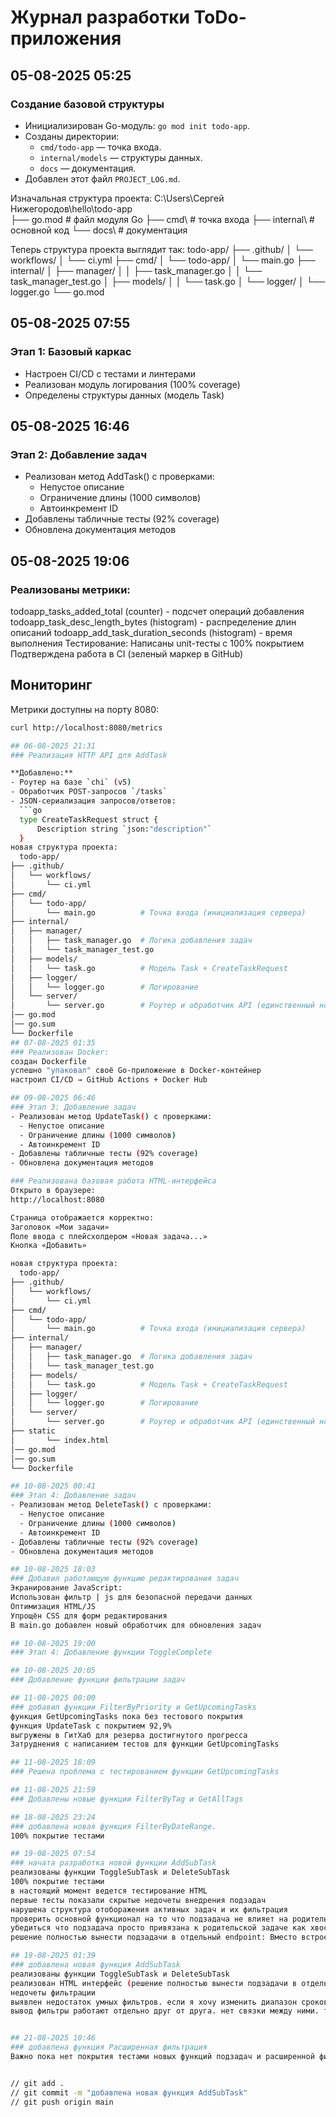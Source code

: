 # Журнал разработки ToDo-приложения

## 05-08-2025 05:25
### Создание базовой структуры
- Инициализирован Go-модуль: `go mod init todo-app`.
- Созданы директории:
  - `cmd/todo-app` — точка входа.
  - `internal/models` — структуры данных.
  - `docs` — документация.
- Добавлен этот файл `PROJECT_LOG.md`.

Изначальная структура проекта:
C:\Users\Сергей Нижегородов\hello\todo-app\
├── go.mod          # файл модуля Go
├── cmd\            # точка входа
├── internal\       # основной код
└── docs\           # документация

Теперь структура проекта выглядит так:
todo-app/
├── .github/
│   └── workflows/
│       └── ci.yml
├── cmd/
│   └── todo-app/
│       └── main.go
├── internal/
│   ├── manager/
│   │   ├── task_manager.go
│   │   └── task_manager_test.go
│   ├── models/
│   │   └── task.go
│   └── logger/
│       └── logger.go
└── go.mod

## 05-08-2025 07:55  
### Этап 1: Базовый каркас  
- Настроен CI/CD с тестами и линтерами  
- Реализован модуль логирования (100% coverage)  
- Определены структуры данных (модель Task)

## 05-08-2025 16:46  
### Этап 2: Добавление задач  
- Реализован метод AddTask() с проверками:
  - Непустое описание
  - Ограничение длины (1000 символов)
  - Автоинкремент ID
- Добавлены табличные тесты (92% coverage)
- Обновлена документация методов

## 05-08-2025 19:06
### Реализованы метрики:
todoapp_tasks_added_total (counter) - подсчет операций добавления
todoapp_task_desc_length_bytes (histogram) - распределение длин описаний
todoapp_add_task_duration_seconds (histogram) - время выполнения
Тестирование:
Написаны unit-тесты с 100% покрытием
Подтверждена работа в CI (зеленый маркер в GitHub)
## Мониторинг
Метрики доступны на порту 8080:
```bash
curl http://localhost:8080/metrics

## 06-08-2025 21:31
### Реализация HTTP API для AddTask

**Добавлено:**
- Роутер на базе `chi` (v5)
- Обработчик POST-запросов `/tasks`
- JSON-сериализация запросов/ответов:
  ```go
  type CreateTaskRequest struct {
      Description string `json:"description"`
  }
новая структура проекта:
  todo-app/
├── .github/
│   └── workflows/
│       └── ci.yml
├── cmd/
│   └── todo-app/
│       └── main.go          # Точка входа (инициализация сервера)
├── internal/
│   ├── manager/
│   │   ├── task_manager.go  # Логика добавления задач
│   │   └── task_manager_test.go
│   ├── models/
│   │   └── task.go          # Модель Task + CreateTaskRequest
│   ├── logger/
│   │   └── logger.go        # Логирование
│   └── server/
│       └── server.go        # Роутер и обработчик API (единственный новый файл!)
│── go.mod
│── go.sum
└── Dockerfile
## 07-08-2025 01:35
### Реализован Docker:
создан Dockerfile
успешно "упаковал" своё Go-приложение в Docker-контейнер
настроил CI/CD → GitHub Actions + Docker Hub

## 09-08-2025 06:46  
### Этап 3: Добавление задач 
- Реализован метод UpdateTask() с проверками:
  - Непустое описание
  - Ограничение длины (1000 символов)
  - Автоинкремент ID
- Добавлены табличные тесты (92% coverage)
- Обновлена документация методов

### Реализована базовая работа HTML-интерфейса
Открыто в браузере:
http://localhost:8080

Страница отображается корректно:
Заголовок «Мои задачи»
Поле ввода с плейсхолдером «Новая задача...»
Кнопка «Добавить»

новая структура проекта:
  todo-app/
├── .github/
│   └── workflows/
│       └── ci.yml
├── cmd/
│   └── todo-app/
│       └── main.go          # Точка входа (инициализация сервера)
├── internal/
│   ├── manager/
│   │   ├── task_manager.go  # Логика добавления задач
│   │   └── task_manager_test.go
│   ├── models/
│   │   └── task.go          # Модель Task + CreateTaskRequest
│   ├── logger/
│   │   └── logger.go        # Логирование
│   └── server/
│       └── server.go        # Роутер и обработчик API (единственный новый файл!)
├── static
│       └── index.html
│── go.mod
│── go.sum
└── Dockerfile

## 10-08-2025 00:41  
### Этап 4: Добавление задач 
- Реализован метод DeleteTask() с проверками:
  - Непустое описание
  - Ограничение длины (1000 символов)
  - Автоинкремент ID
- Добавлены табличные тесты (92% coverage)
- Обновлена документация методов

## 10-08-2025 18:03
### Добавил работающую функцию редактирования задач
Экранирование JavaScript:
Использован фильтр | js для безопасной передачи данных
Оптимизация HTML/JS
Упрощён CSS для форм редактирования
В main.go добавлен новый обработчик для обновления задач

## 10-08-2025 19:00
### Этап 4: Добавление функции ToggleComplete

## 10-08-2025 20:05
### Добавление функции фильтрации задач

## 11-08-2025 00:00
### добавил функции FilterByPriority и GetUpcomingTasks
функция GetUpcomingTasks пока без тестового покрытия
функция UpdateTask с покрытием 92,9%
выгружены в ГитХаб для резерва достигнутого прогресса
Затруднения с написанием тестов для функции GetUpcomingTasks

## 11-08-2025 18:09
### Решена проблема с тестированием функции GetUpcomingTasks

## 11-08-2025 21:59
### Добавлены новые функции FilterByTag и GetAllTags

## 18-08-2025 23:24
### добавлена новая функция FilterByDateRange.
100% покрытие тестами

## 19-08-2025 07:54
### начата разработка новой функции AddSubTask
реализованы функции ToggleSubTask и DeleteSubTask
100% покрытие тестами
в настоящий момент ведется тестирование HTML
первые тесты показали скрытые недочеты внедрения подзадач
нарушена структура отоборажения активных задач и их фильтрация
проверить основной функционал на то что подзадача не влияет на родительскую задачу
убедиться что подзадача просто привязана к родительской задаче как хвостик
решение полностью вынести подзадачи в отдельный endpoint: Вместо встроенных подзадач -- Загружается отдельно через AJAX

## 19-08-2025 01:39
### добавлена новая функция AddSubTask 
реализованы функции ToggleSubTask и DeleteSubTask
реализован HTML интерфейс (решение полностью вынести подзадачи в отдельный endpoint: Вместо встроенных подзадач -- Загружается отдельно через AJAX)
недочеты фильтрации
выявлен недостаток умных фильтров. если я хочу изменить диапазон сроков исполнения задач на экран выводятся также задачи которые уже выполнены хотя я хочу видеть в диапазоне видимости задачи активные
вывод фильтры работают отдельно друг от друга. нет связки между ними. таким образом я не могу построить фильтрацию задач по нужным пользователю наборам выборочных алгоритмов.


## 21-08-2025 10:46
### добавлена функция Расширенная фильтрация
Важно пока нет покрытия тестами новых функций подзадач и расширенной фильтрации


// git add .
// git commit -m "добавлена новая функция AddSubTask"
// git push origin main
